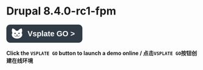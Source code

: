 # Drupal 8.4.0-rc1-fpm

<a href="https://www.vsplate.com/?docker-compose=https://github.com/vsplate/dcenvs/drupal/8.4.0-rc1-fpm"><img alt="VSPLATE GO" src="https://raw.githubusercontent.com/vsplate/images/master/vsgo_btn.png" width="200px"></a>

**Click the `VSPLATE GO` button to launch a demo online / 点击`VSPLATE GO`按钮创建在线环境**